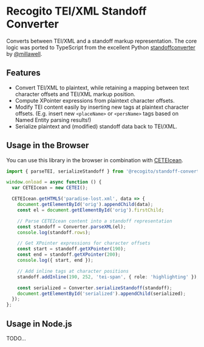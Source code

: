 # Recogito TEI/XML Standoff Converter

Converts between TEI/XML and a standoff markup representation. The core logic was ported to 
TypeScript from the excellent Python [standoffconverter](https://github.com/standoff-nlp/standoffconverter.) 
by [@millawell](https://github.com/millawell).

## Features

- Convert TEI/XML to plaintext, while retaining a mapping between text character offsets and TEI/XML markup position.
- Compute XPointer expressions from plaintext character offsets.
- Modify TEI content easily by inserting new tags at plaintext character offsets. (E.g. insert new `<placeName>` or `<persName>` tags based on Named Entity parsing results!)
- Serialize plaintext and (modified) standoff data back to TEI/XML.

## Usage in the Browser

You can use this library in the browser in combination with [CETEIcean](https://github.com/TEIC/CETEIcean).

```ts
import { parseTEI, serializeStandoff } from '@recogito/standoff-converter';

window.onload = async function () {
  var CETEIcean = new CETEI();

  CETEIcean.getHTML5('paradise-lost.xml', data => {
    document.getElementById('orig').appendChild(data);
    const el = document.getElementById('orig').firstChild;

    // Parse CETEIcean content into a standoff representation
    const standoff = Converter.parseXML(el);
    console.log(standoff.rows);

    // Get XPointer expressions for character offsets
    const start = standoff.getXPointer(190);
    const end = standoff.getXPointer(200);
    console.log({ start, end });

    // Add inline tags at character positions
    standoff.addInline(190, 252, 'tei-span', { role: 'highlighting' });

    const serialized = Converter.serializeStandoff(standoff);
    document.getElementById('serialized').appendChild(serialized);
  });
};
```

## Usage in Node.js

TODO...





